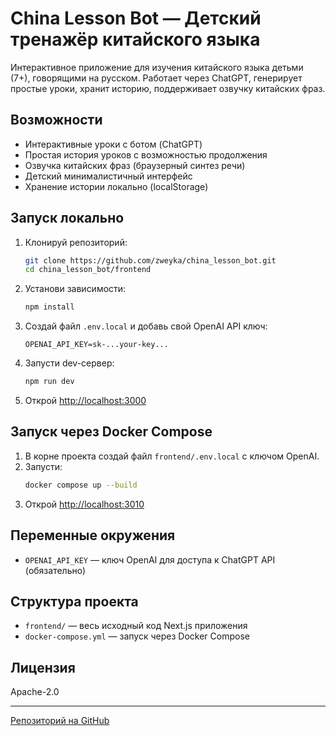 # China Lesson Bot — Детский тренажёр китайского языка

Интерактивное приложение для изучения китайского языка детьми (7+), говорящими на русском. Работает через ChatGPT, генерирует простые уроки, хранит историю, поддерживает озвучку китайских фраз.

## Возможности
- Интерактивные уроки с ботом (ChatGPT)
- Простая история уроков с возможностью продолжения
- Озвучка китайских фраз (браузерный синтез речи)
- Детский минималистичный интерфейс
- Хранение истории локально (localStorage)

## Запуск локально

1. Клонируй репозиторий:
   ```sh
   git clone https://github.com/zweyka/china_lesson_bot.git
   cd china_lesson_bot/frontend
   ```
2. Установи зависимости:
   ```sh
   npm install
   ```
3. Создай файл `.env.local` и добавь свой OpenAI API ключ:
   ```env
   OPENAI_API_KEY=sk-...your-key...
   ```
4. Запусти dev-сервер:
   ```sh
   npm run dev
   ```
5. Открой [http://localhost:3000](http://localhost:3000)

## Запуск через Docker Compose

1. В корне проекта создай файл `frontend/.env.local` с ключом OpenAI.
2. Запусти:
   ```sh
   docker compose up --build
   ```
3. Открой [http://localhost:3010](http://localhost:3010)

## Переменные окружения
- `OPENAI_API_KEY` — ключ OpenAI для доступа к ChatGPT API (обязательно)

## Структура проекта
- `frontend/` — весь исходный код Next.js приложения
- `docker-compose.yml` — запуск через Docker Compose

## Лицензия
Apache-2.0

---

[Репозиторий на GitHub](https://github.com/zweyka/china_lesson_bot)
